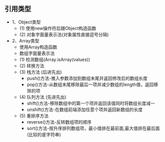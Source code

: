 ## 引用类型
- 1、Object类型
  - (1) 使用new操作符后跟Object构造函数
  - (2) 对象字面量表示法(对象属性直接逗号分隔)
- 2、Array类型
  - 使用Array构造函数
  - 数组字面量表示法
  - (1) 检测数组(Array.isArray(values))
  - (2) 转换方法
  - (3) 栈方法 (后进先出)
    - push()方法-推入参数添加到数组末尾并返回修改后的数组长度
    - pop()方法-从数组末尾移除最后一项并减少数组的length值，返回移除的项
  - (4) 队列方法 (先进先出)
    - shift()方法-移除数组中的第一个项并返回该值同时将数组长度减一
    - unshift()方法-在数组前端添加任意个项并返回新数组的长度
  - (5) 重排序方法
    - reverse()方法-反转数组项的顺序
    - sort()方法-按升序排列数组项，最小值排在最前面,最大值排在最后面(比较的是字符串)